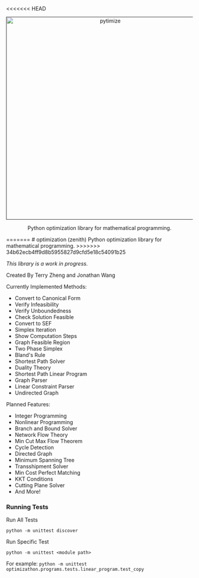<<<<<<< HEAD
<p align="center">
  <a href="">
    <img alt="pytimize" src="https://terrytm.com/files/images/8/image_5e29b7102548e269600364rXiWsmSY4.png" width="546">
  </a>
</p>

<p align="center">
  Python optimization library for mathematical programming.
</p>
=======
# optimization (zenith)
Python optimization library for mathematical programming.
>>>>>>> 34b62ecb4ff9d8b5955827d9cfd5e18c54091b25

*This library is a work in progress.*

Created By Terry Zheng and Jonathan Wang

Currently Implemented Methods:
* Convert to Canonical Form
* Verify Infeasibility
* Verify Unboundedness
* Check Solution Feasible
* Convert to SEF
* Simplex Iteration
* Show Computation Steps
* Graph Feasible Region
* Two Phase Simplex
* Bland's Rule
* Shortest Path Solver
* Duality Theory
* Shortest Path Linear Program
* Graph Parser
* Linear Constraint Parser
* Undirected Graph

Planned Features:
* Integer Programming
* Nonlinear Programming
* Branch and Bound Solver
* Network Flow Theory
* Min Cut Max Flow Theorem
* Cycle Detection
* Directed Graph
* Minimum Spanning Tree
* Transshipment Solver
* Min Cost Perfect Matching
* KKT Conditions
* Cutting Plane Solver
* And More!

### Running Tests

Run All Tests

`python -m unittest discover`

Run Specific Test

`python -m unittest <module path>`

For example: `python -m unittest optimizathon.programs.tests.linear_program.test_copy`
